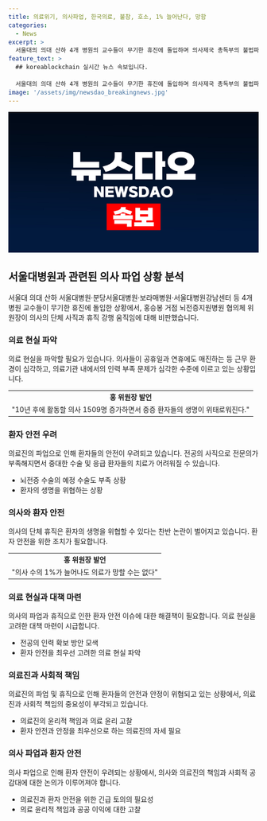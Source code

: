 ```yaml
---
title: 의료위기, 의사파업, 한국의료, 불참, 호소, 1% 늘어난다, 망함
categories:
  - News
excerpt: >
  서울대의 의대 산하 4개 병원의 교수들이 무기한 휴진에 돌입하며 의사제국 총독부의 불법파업을 규탄하는 대자보가 붙어있는 가운데, 홍승봉 거점 뇌전증지원병원 협의체 위원장이 의사의 단체 사직과 휴직을 비판했습니다. 홍 위원장은 중증 환자들에 대한 우려를 표명하며 파업 불참을 밝혔고, 전공의 부족으로 중요한 수술도 제대로 이루어지지 않았다고 설명했습니다. 대한의사협회도 전공의 사태가 해결되지 않는다면 집단 휴진을 하겠다고 밝혔습니다.
feature_text: >
  ## koreablockchain 실시간 뉴스 속보입니다.

  서울대의 의대 산하 4개 병원의 교수들이 무기한 휴진에 돌입하며 의사제국 총독부의 불법파업을 규탄하는 대자보가 붙어있는 가운데, 홍승봉 거점 뇌전증지원병원 협의체 위원장이 의사의 단체 사직과 휴직을 비판했습니다. 홍 위원장은 중증 환자들에 대한 우려를 표명하며 파업 불참을 밝혔고, 전공의 부족으로 중요한 수술도 제대로 이루어지지 않았다고 설명했습니다. 대한의사협회도 전공의 사태가 해결되지 않는다면 집단 휴진을 하겠다고 밝혔습니다.
image: '/assets/img/newsdao_breakingnews.jpg'
---
```


<p><img src="/assets/img/newsdao_breakingnews.jpg" alt="koreablockchain 속보" /></p>

<h2 data-ke-size="size26">서울대병원과 관련된 의사 파업 상황 분석</h2>

<p data-ke-size="size16">서울대 의대 산하 서울대병원·분당서울대병원·보라매병원·서울대병원강남센터 등 4개 병원 교수들이 무기한 휴진에 돌입한 상황에서, 홍승봉 거점 뇌전증지원병원 협의체 위원장이 의사의 단체 사직과 휴직 강행 움직임에 대해 비판했습니다.</p>

<h3 data-ke-size="size24">의료 현실 파악</h3>

<p data-ke-size="size16">의료 현실을 파악할 필요가 있습니다. 의사들이 공휴일과 연휴에도 매진하는 등 근무 환경이 심각하고, 의료기관 내에서의 인력 부족 문제가 심각한 수준에 이르고 있는 상황입니다.</p>

<table>
<tbody>
<tr>
<td style="text-align: center; height: 17px;"><b>홍 위원장 발언</b></td>
</tr>
<tr>
<td style="text-align: center; height: 17px;">"10년 후에 활동할 의사 1509명 증가하면서 중증 환자들의 생명이 위태로워진다."</td>
</tr>
</tbody>
</table>

<h3 data-ke-size="size24">환자 안전 우려</h3>

<p data-ke-size="size16">의료진의 파업으로 인해 환자들의 안전이 우려되고 있습니다. 전공의 사직으로 전문의가 부족해지면서 중대한 수술 및 응급 환자들의 치료가 어려워질 수 있습니다.</p>

<ul>
<li>뇌전증 수술의 예정 수술도 부족 상황</li>
<li>환자의 생명을 위협하는 상황</li>
</ul>

<h3 data-ke-size="size24">의사와 환자 안전</h3>

<p data-ke-size="size16">의사의 단체 휴직은 환자의 생명을 위협할 수 있다는 찬반 논란이 벌어지고 있습니다. 환자 안전을 위한 조치가 필요합니다.</p>

<table>
<tbody>
<tr>
<td style="text-align: center; height: 17px;"><b>홍 위원장 발언</b></td>
</tr>
<tr>
<td style="text-align: center; height: 17px;">"의사 수의 1%가 늘어나도 의료가 망할 수는 없다"</td>
</tr>
</tbody>
</table>

<h3 data-ke-size="size24">의료 현실과 대책 마련</h3>

<p data-ke-size="size16">의사의 파업과 휴직으로 인한 환자 안전 이슈에 대한 해결책이 필요합니다. 의료 현실을 고려한 대책 마련이 시급합니다.</p>

<ul>
<li>전공의 인력 확보 방안 모색</li>
<li>환자 안전을 최우선 고려한 의료 현실 파악</li>
</ul>

<h3 data-ke-size="size24">의료진과 사회적 책임</h3>

<p data-ke-size="size16">의료진의 파업 및 휴직으로 인해 환자들의 안전과 안정이 위협되고 있는 상황에서, 의료진과 사회적 책임의 중요성이 부각되고 있습니다.</p>

<ul>
<li>의료진의 윤리적 책임과 의료 윤리 고찰</li>
<li>환자 안전과 안정을 최우선으로 하는 의료진의 자세 필요</li>
</ul>

<h3 data-ke-size="size24">의사 파업과 환자 안전</h3>

<p data-ke-size="size16">의사 파업으로 인해 환자 안전이 우려되는 상황에서, 의사와 의료진의 책임과 사회적 공감대에 대한 논의가 이루어져야 합니다.</p>

<ul>
<li>의료진과 환자 안전을 위한 긴급 토의의 필요성</li>
<li>의료 윤리적 책임과 공공 이익에 대한 고찰</li>
</ul>

<p data-ke-size="size16">&nbsp;</p>

